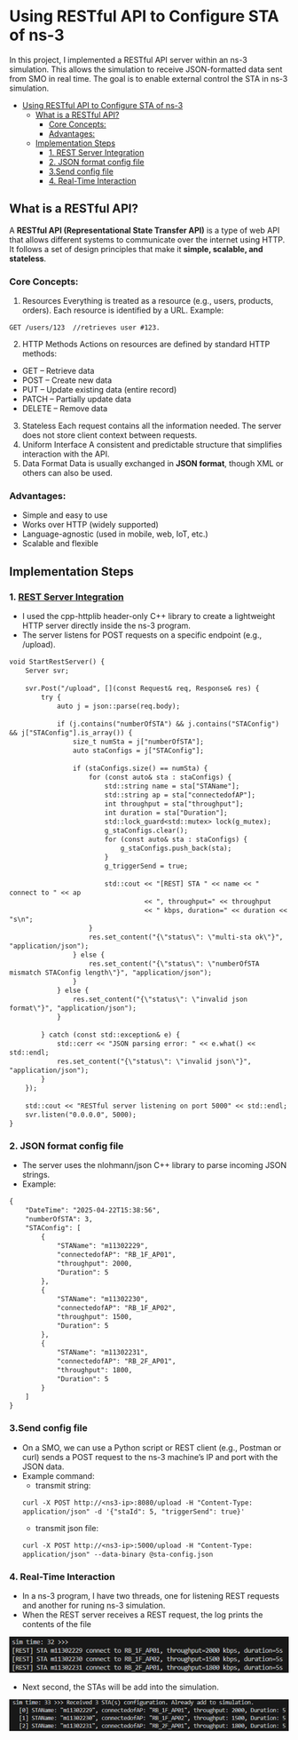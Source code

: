 # Using RESTful API to Configure STA of ns-3

In this project, I implemented a RESTful API server within an ns-3 simulation. This allows the simulation to receive JSON-formatted data sent from SMO in real time. The goal is to enable external control the STA in ns-3 simulation.

- [Using RESTful API to Configure STA of ns-3](#using-restful-api-to-configure-sta-of-ns-3)
  - [What is a RESTful API?](#what-is-a-restful-api)
    - [Core Concepts:](#core-concepts)
    - [Advantages:](#advantages)
  - [Implementation Steps](#implementation-steps)
    - [1. REST Server Integration](#1-rest-server-integration)
    - [2. JSON format config file](#2-json-format-config-file)
    - [3.Send config file](#3send-config-file)
    - [4. Real-Time Interaction](#4-real-time-interaction)


## What is a RESTful API?

A **RESTful API (Representational State Transfer API)** is a type of web API that allows different systems to communicate over the internet using HTTP. 
It follows a set of design principles that make it **simple, scalable, and stateless**.


### Core Concepts:
 1. Resources
Everything is treated as a resource (e.g., users, products, orders). Each resource is identified by a URL.
Example: 
```shl=
GET /users/123  //retrieves user #123.
```

 2. HTTP Methods
Actions on resources are defined by standard HTTP methods:
* GET – Retrieve data
* POST – Create new data
* PUT – Update existing data (entire record)
* PATCH – Partially update data
* DELETE – Remove data
 3. Stateless
Each request contains all the information needed. The server does not store client context between requests.
 4. Uniform Interface
A consistent and predictable structure that simplifies interaction with the API.
 5. Data Format
Data is usually exchanged in **JSON format**, though XML or others can also be used.

### Advantages:
* Simple and easy to use
* Works over HTTP (widely supported)
* Language-agnostic (used in mobile, web, IoT, etc.)
* Scalable and flexible
 
 
 ## Implementation Steps
 
 ### 1. [REST Server Integration](https://github.com/bmw-ece-ntust/wifi-ns3/blob/will-daily/src/ns-3_files/scratch/wifi-dt-EMS.cc#L21)
* I used the cpp-httplib header-only C++ library to create a lightweight HTTP server directly inside the ns-3 program.
* The server listens for POST requests on a specific endpoint (e.g., /upload).

```cpp=
void StartRestServer() {
    Server svr;

    svr.Post("/upload", [](const Request& req, Response& res) {
        try {
            auto j = json::parse(req.body);

            if (j.contains("numberOfSTA") && j.contains("STAConfig") && j["STAConfig"].is_array()) {
                size_t numSta = j["numberOfSTA"];
                auto staConfigs = j["STAConfig"];

                if (staConfigs.size() == numSta) {
                    for (const auto& sta : staConfigs) {
                        std::string name = sta["STAName"];
                        std::string ap = sta["connectedofAP"];
                        int throughput = sta["throughput"];
                        int duration = sta["Duration"];
                        std::lock_guard<std::mutex> lock(g_mutex);
                        g_staConfigs.clear();
                        for (const auto& sta : staConfigs) {
                            g_staConfigs.push_back(sta);
                        }
                        g_triggerSend = true;

                        std::cout << "[REST] STA " << name << " connect to " << ap
                                  << ", throughput=" << throughput
                                  << " kbps, duration=" << duration << "s\n";
                    }
                    res.set_content("{\"status\": \"multi-sta ok\"}", "application/json");
                } else {
                    res.set_content("{\"status\": \"numberOfSTA mismatch STAConfig length\"}", "application/json");
                }
            } else {
                res.set_content("{\"status\": \"invalid json format\"}", "application/json");
            }

        } catch (const std::exception& e) {
            std::cerr << "JSON parsing error: " << e.what() << std::endl;
            res.set_content("{\"status\": \"invalid json\"}", "application/json");
        }
    });

    std::cout << "RESTful server listening on port 5000" << std::endl;
    svr.listen("0.0.0.0", 5000);
}
```

### 2. JSON format config file
* The server uses the nlohmann/json C++ library to parse incoming JSON strings.
* Example:

```json=
{
    "DateTime": "2025-04-22T15:38:56",
    "numberOfSTA": 3,
    "STAConfig": [
        {
            "STAName": "m11302229",
            "connectedofAP": "RB_1F_AP01",
            "throughput": 2000,
            "Duration": 5
        },
        {
            "STAName": "m11302230",
            "connectedofAP": "RB_1F_AP02",
            "throughput": 1500,
            "Duration": 5
        },
        {
            "STAName": "m11302231",
            "connectedofAP": "RB_2F_AP01",
            "throughput": 1800,
            "Duration": 5
        }
    ]
}
```

### 3.Send config file
* On a SMO, we can use a Python script or REST client (e.g., Postman or curl) sends a POST request to the ns-3 machine’s IP and port with the JSON data.
* Example command:
    * transmit string:
    ```shell=
    curl -X POST http://<ns3-ip>:8080/upload -H "Content-Type: application/json" -d '{"staId": 5, "triggerSend": true}'
    ```
    * transmit json file:
    ```shell=
    curl -X POST http://<ns3-ip>:5000/upload -H "Content-Type: application/json" --data-binary @sta-config.json
    ```


### 4. Real-Time Interaction
* In a ns-3 program, I have two threads, one for listening REST requests and another for runing ns-3 simulation.
* When the REST server receives a REST request, the log prints the contents of the file

![image](./images/rest_receive.png)
* Next second, the STAs will be add into the simulation.

![image](./images/added_into_sim.png)